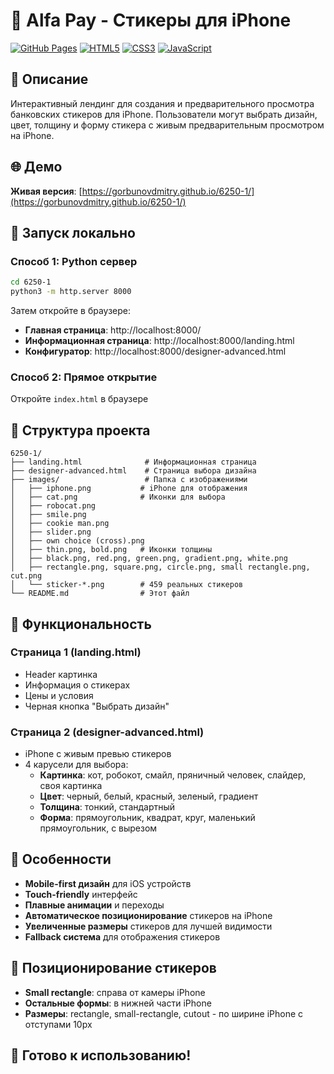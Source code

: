 # 🎨 Alfa Pay - Стикеры для iPhone

[![GitHub Pages](https://img.shields.io/badge/GitHub%20Pages-Live-brightgreen)](https://gorbunovdmitry.github.io/6250-1/)
[![HTML5](https://img.shields.io/badge/HTML5-E34F26?logo=html5&logoColor=white)](https://developer.mozilla.org/en-US/docs/Web/HTML)
[![CSS3](https://img.shields.io/badge/CSS3-1572B6?logo=css3&logoColor=white)](https://developer.mozilla.org/en-US/docs/Web/CSS)
[![JavaScript](https://img.shields.io/badge/JavaScript-F7DF1E?logo=javascript&logoColor=black)](https://developer.mozilla.org/en-US/docs/Web/JavaScript)

## 📱 Описание

Интерактивный лендинг для создания и предварительного просмотра банковских стикеров для iPhone. Пользователи могут выбрать дизайн, цвет, толщину и форму стикера с живым предварительным просмотром на iPhone.

## 🌐 Демо

**Живая версия**: [https://gorbunovdmitry.github.io/6250-1/](https://gorbunovdmitry.github.io/6250-1/)

## 🚀 Запуск локально

### Способ 1: Python сервер
```bash
cd 6250-1
python3 -m http.server 8000
```

Затем откройте в браузере:
- **Главная страница**: http://localhost:8000/
- **Информационная страница**: http://localhost:8000/landing.html
- **Конфигуратор**: http://localhost:8000/designer-advanced.html

### Способ 2: Прямое открытие
Откройте `index.html` в браузере

## 📁 Структура проекта

```
6250-1/
├── landing.html              # Информационная страница
├── designer-advanced.html    # Страница выбора дизайна
├── images/                   # Папка с изображениями
│   ├── iphone.png           # iPhone для отображения
│   ├── cat.png              # Иконки для выбора
│   ├── robocat.png
│   ├── smile.png
│   ├── cookie man.png
│   ├── slider.png
│   ├── own choice (cross).png
│   ├── thin.png, bold.png   # Иконки толщины
│   ├── black.png, red.png, green.png, gradient.png, white.png
│   ├── rectangle.png, square.png, circle.png, small rectangle.png, cut.png
│   └── sticker-*.png        # 459 реальных стикеров
└── README.md                # Этот файл
```

## 🎯 Функциональность

### Страница 1 (landing.html)
- Header картинка
- Информация о стикерах
- Цены и условия
- Черная кнопка "Выбрать дизайн"

### Страница 2 (designer-advanced.html)
- iPhone с живым превью стикеров
- 4 карусели для выбора:
  - **Картинка**: кот, робокот, смайл, пряничный человек, слайдер, своя картинка
  - **Цвет**: черный, белый, красный, зеленый, градиент
  - **Толщина**: тонкий, стандартный
  - **Форма**: прямоугольник, квадрат, круг, маленький прямоугольник, с вырезом

## 🎨 Особенности

- **Mobile-first дизайн** для iOS устройств
- **Touch-friendly** интерфейс
- **Плавные анимации** и переходы
- **Автоматическое позиционирование** стикеров на iPhone
- **Увеличенные размеры** стикеров для лучшей видимости
- **Fallback система** для отображения стикеров

## 📱 Позиционирование стикеров

- **Small rectangle**: справа от камеры iPhone
- **Остальные формы**: в нижней части iPhone
- **Размеры**: rectangle, small-rectangle, cutout - по ширине iPhone с отступами 10px

## 🎉 Готово к использованию!
